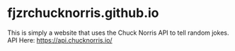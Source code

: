 # fjzrchucknorris.github.io

This is simply a website that uses the Chuck Norris API to tell random jokes.
API Here: https://api.chucknorris.io/
